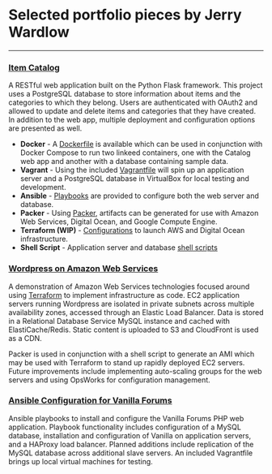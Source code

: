 # Selected portfolio pieces by Jerry Wardlow
***

### [Item Catalog](https://github.com/jerrywardlow/p3catalog)
A RESTful web application built on the Python Flask framework.
This project uses a PostgreSQL database to store information about items and the categories to which they belong.
Users are authenticated with OAuth2 and allowed to update and delete items and categories that they have created.
In addition to the web app, multiple deployment and configuration options are presented as well.

* **Docker** - A [Dockerfile](https://github.com/jerrywardlow/p3catalog/blob/master/Dockerfile) is available which can be used in conjunction with Docker Compose to run two linkeed containers, one with the Catalog web app and another with a database containing sample data.
* **Vagrant** - Using the included [Vagrantfile](https://github.com/jerrywardlow/p3catalog/blob/master/Vagrantfile) will spin up an application server and a PostgreSQL database in VirtualBox for local testing and development.
* **Ansible** - [Playbooks](https://github.com/jerrywardlow/p3catalog/tree/master/provision/ansible) are provided to configure both the web server and database.
* **Packer** - Using [Packer](https://github.com/jerrywardlow/p3catalog/tree/master/provision/packer), artifacts can be generated for use with Amazon Web Services, Digital Ocean, and Google Compute Engine.
* **Terraform (WIP)** - [Configurations](https://github.com/jerrywardlow/p3catalog/tree/master/provision/terraform) to launch AWS and Digital Ocean infrastructure.
* **Shell Script** - Application server and database [shell scripts](https://github.com/jerrywardlow/p3catalog/tree/master/provision/shell)

### [Wordpress on Amazon Web Services](https://github.com/jerrywardlow/devops-playground/tree/master/wordpress-cloud)
A demonstration of Amazon Web Services technologies focused around using [Terraform](https://www.terraform.io/) to implement infrastructure as code. EC2 application servers running Wordpress are isolated in private subnets across multiple availability zones, accessed through an Elastic Load Balancer. Data is stored in a Relational Database Service MySQL instance and cached with ElastiCache/Redis. Static content is uploaded to S3 and CloudFront is used as a CDN.

Packer is used in conjunction with a shell script to generate an AMI which may be used with Terraform to stand up rapidly deployed EC2 servers. Future improvements include implementing auto-scaling groups for the web servers and using OpsWorks for configuration management.

### [Ansible Configuration for Vanilla Forums](https://github.com/jerrywardlow/vanilla-qa)
Ansible playbooks to install and configure the Vanilla Forums PHP web application. Playbook functionality includes configuration of a MySQL database, installation and configuration of Vanilla on application servers, and a HAProxy load balancer. Planned additions include replication of the MySQL database across additional slave servers. An included Vagrantfile brings up local virtual machines for testing.
